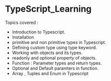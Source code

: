 # TypeScript_Learning

Topics covered : 

- Introduction to Typescript.
- Installation
- primitive and non primitive types in Typescript.
- Defining custom type using type keyword.
- Working with objects and its types.
- readonly and optional property of objects.
- Function : Parameter types and return types.
- Optional and Default paramters in function.
- Array , Tuples and Enum in Typescript
